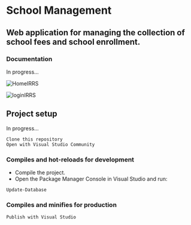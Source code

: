 # School Management

## Web application for managing the collection of school fees and school enrollment.
### Documentation

In progress...

![HomeIRRS](https://user-images.githubusercontent.com/49338963/169729490-4eb45d3f-5cc5-497c-a895-cccadf7317ed.png)

![loginIRRS](https://user-images.githubusercontent.com/49338963/169682426-946949a7-c21c-4487-bc0c-978f541230b3.png)

## Project setup

In progress...

```
Clone this repository
Open with Visual Studio Community
```

### Compiles and hot-reloads for development

- Compile the project.
- Open the Package Manager Console in Visual Studio and run:
```
Update-Database
```

### Compiles and minifies for production
```
Publish with Visual Studio
```
